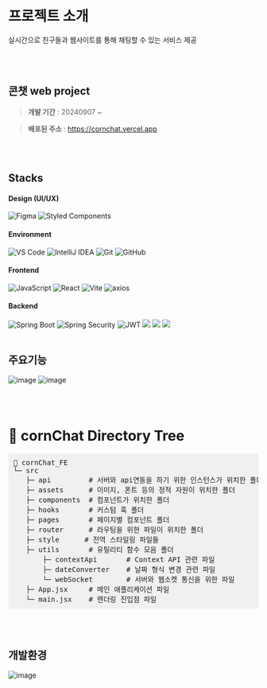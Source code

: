 # 프로젝트 소개
실시간으로 친구들과 웹사이트를 통해 채팅할 수 있는 서비스 제공

<br><br>

## 콘챗 web project
>**개발 기간** : 20240907 ~

>**배포된 주소** : https://cornchat.vercel.app

<br> <br>


## Stacks
#### Design (UI/UX) 
![Figma](https://img.shields.io/badge/Figma-F24E1E?style=for-the-badge&logo=figma&logoColor=white)  ![Styled Components](https://img.shields.io/badge/Styled%20Components-DB7093?style=for-the-badge&logo=styled-components&logoColor=white)

#### Environment
![VS Code](https://img.shields.io/badge/VS%20Code-007ACC?style=for-the-badge&logo=visual-studio-code&logoColor=white)  ![IntelliJ IDEA](https://img.shields.io/badge/IntelliJ%20IDEA-000000?style=for-the-badge&logo=intellij-idea&logoColor=white)  ![Git](https://img.shields.io/badge/Git-F05032?style=for-the-badge&logo=git&logoColor=white)    ![GitHub](https://img.shields.io/badge/GitHub-181717?style=for-the-badge&logo=github&logoColor=white)

#### Frontend 
![JavaScript](https://img.shields.io/badge/JavaScript-F7DF1E?style=for-the-badge&logo=javascript&logoColor=black)  ![React](https://img.shields.io/badge/React-61DAFB?style=for-the-badge&logo=react&logoColor=black)  ![Vite](https://img.shields.io/badge/Vite-4B32C3?style=for-the-badge&logo=vite&logoColor=white)  ![axios](https://img.shields.io/badge/axios-007ACC?style=for-the-badge&logo=axios&logoColor=white)


#### Backend
![Spring Boot](https://img.shields.io/badge/Spring%20Boot-6DB33F?style=for-the-badge&logo=spring-boot&logoColor=white)  ![Spring Security](https://img.shields.io/badge/Spring%20Security-4A5B6D?style=for-the-badge&logo=spring-security&logoColor=white)   ![JWT](https://img.shields.io/badge/JWT-000000?style=for-the-badge&logo=json-web-tokens&logoColor=white) <img src="https://img.shields.io/badge/mongodb-47A248?style=for-the-badge&logo=mongodb&logoColor=white"> <img src="https://img.shields.io/badge/mysql-4479A1?style=for-the-badge&logo=mysql&logoColor=white"> <img src="https://img.shields.io/badge/redis-FF4438?style=for-the-badge&logo=redis&logoColor=white">
<br><br>

## 주요기능
![image](https://github.com/user-attachments/assets/04e9c914-9013-4773-94dc-cf5fa3115aea)
![image](https://github.com/user-attachments/assets/03d3a2f9-4cb2-485a-88d4-a530f2280505)

<br><br>

# 🌴 cornChat Directory Tree
<pre style="background-color: #f0f0f0; padding: 10px; border-radius: 5px;">
📁 cornChat_FE  
└─ src
   ├─ api         # 서버와 api연동을 하기 위한 인스턴스가 위치한 폴더
   ├─ assets      # 이미지, 폰트 등의 정적 자원이 위치한 폴더   
   ├─ components  # 컴포넌트가 위치한 폴더   
   ├─ hooks       # 커스텀 훅 폴더  
   ├─ pages       # 페이지별 컴포넌트 폴더  
   ├─ router      # 라우팅을 위한 파일이 위치한 폴더
   ├─ style      # 전역 스타일링 파일들  
   ├─ utils       # 유틸리티 함수 모음 폴더  
       ├─ contextApi       # Context API 관련 파일 
       ├─ dateConverter    # 날짜 형식 변경 관련 파일  
       └─ webSocket        # 서버와 웹소켓 통신을 위한 파일
   ├─ App.jsx     # 메인 애플리케이션 파일  
   └─ main.jsx    # 렌더링 진입점 파일
</pre>

<br> <br>
## 개발환경
![image](https://github.com/user-attachments/assets/99407e81-7e38-47f1-90d3-50d2eb283421)

